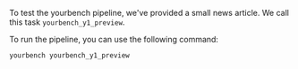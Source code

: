 To test the yourbench pipeline, we've provided a small news article. We call this task `yourbench_y1_preview`.

To run the pipeline, you can use the following command:

```bash
yourbench yourbench_y1_preview
```
